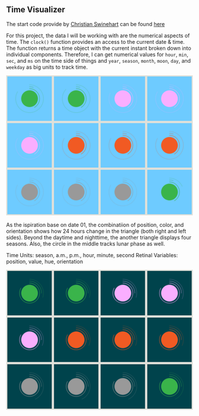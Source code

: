 ## Time Visualizer

The start code provide by [Christian Swinehart](http://samizdat.co/) can be found [here](https://dvia.samizdat.co/2019/right-twice-a-day/)

For this project, the data I will be working with are the numerical aspects of time. The `clock()` function provides an access to the current date & time. The function returns a time object with the current instant broken down into individual components. Therefore, I can get numerical values for `hour`, `min`, `sec`, and `ms` on the time side of things and `year`, `season`, `month`, `moon`, `day`, and `weekday` as big units to track time.

![illustrative images](./season-dial-daytime.png)

As the ispiration base on date 01, the combinatiion of position, color, and orientation shows how 24 hours change in the triangle (both right and left sides). Beyond the daytime and nighttime, the another triangle displays four seasons. Also, the circle in the middle tracks lunar phase as well.

Time Units: season, a.m., p.m., hour, minute, second
Retinal Variables: position, value, hue, orientation

![illustrative images](./season-dial-nighttime.png)
